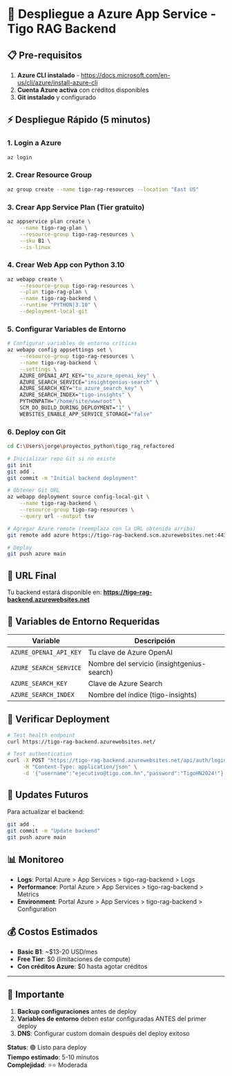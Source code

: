 # 🚀 Despliegue a Azure App Service - Tigo RAG Backend

## 📋 Pre-requisitos

1. **Azure CLI instalado** - https://docs.microsoft.com/en-us/cli/azure/install-azure-cli
2. **Cuenta Azure activa** con créditos disponibles
3. **Git instalado** y configurado

## ⚡ Despliegue Rápido (5 minutos)

### 1. Login a Azure
```bash
az login
```

### 2. Crear Resource Group
```bash
az group create --name tigo-rag-resources --location "East US"
```

### 3. Crear App Service Plan (Tier gratuito)
```bash
az appservice plan create \
    --name tigo-rag-plan \
    --resource-group tigo-rag-resources \
    --sku B1 \
    --is-linux
```

### 4. Crear Web App con Python 3.10
```bash
az webapp create \
    --resource-group tigo-rag-resources \
    --plan tigo-rag-plan \
    --name tigo-rag-backend \
    --runtime "PYTHON|3.10" \
    --deployment-local-git
```

### 5. Configurar Variables de Entorno
```bash
# Configurar variables de entorno críticas
az webapp config appsettings set \
    --resource-group tigo-rag-resources \
    --name tigo-rag-backend \
    --settings \
    AZURE_OPENAI_API_KEY="tu_azure_openai_key" \
    AZURE_SEARCH_SERVICE="insightgenius-search" \
    AZURE_SEARCH_KEY="tu_azure_search_key" \
    AZURE_SEARCH_INDEX="tigo-insights" \
    PYTHONPATH="/home/site/wwwroot" \
    SCM_DO_BUILD_DURING_DEPLOYMENT="1" \
    WEBSITES_ENABLE_APP_SERVICE_STORAGE="false"
```

### 6. Deploy con Git
```bash
cd C:\Users\jorge\proyectos_python\tigo_rag_refactored

# Inicializar repo Git si no existe
git init
git add .
git commit -m "Initial backend deployment"

# Obtener Git URL
az webapp deployment source config-local-git \
    --name tigo-rag-backend \
    --resource-group tigo-rag-resources \
    --query url --output tsv

# Agregar Azure remote (reemplaza con la URL obtenida arriba)
git remote add azure https://tigo-rag-backend.scm.azurewebsites.net:443/tigo-rag-backend.git

# Deploy
git push azure main
```

## 🎯 URL Final

Tu backend estará disponible en:
**https://tigo-rag-backend.azurewebsites.net**

## 🔧 Variables de Entorno Requeridas

| Variable | Descripción |
|----------|-------------|
| `AZURE_OPENAI_API_KEY` | Tu clave de Azure OpenAI |
| `AZURE_SEARCH_SERVICE` | Nombre del servicio (insightgenius-search) |
| `AZURE_SEARCH_KEY` | Clave de Azure Search |
| `AZURE_SEARCH_INDEX` | Nombre del índice (tigo-insights) |

## 🧪 Verificar Deployment

```bash
# Test health endpoint
curl https://tigo-rag-backend.azurewebsites.net/

# Test authentication
curl -X POST "https://tigo-rag-backend.azurewebsites.net/api/auth/login" \
     -H "Content-Type: application/json" \
     -d '{"username":"ejecutivo@tigo.com.hn","password":"TigoHN2024!"}'
```

## 🔄 Updates Futuros

Para actualizar el backend:
```bash
git add .
git commit -m "Update backend"
git push azure main
```

## 📊 Monitoreo

- **Logs**: Portal Azure > App Services > tigo-rag-backend > Logs
- **Performance**: Portal Azure > App Services > tigo-rag-backend > Metrics
- **Environment**: Portal Azure > App Services > tigo-rag-backend > Configuration

## 💰 Costos Estimados

- **Basic B1**: ~$13-20 USD/mes
- **Free Tier**: $0 (limitaciones de compute)
- **Con créditos Azure**: $0 hasta agotar créditos

---

## 🚨 Importante

1. **Backup configuraciones** antes de deploy
2. **Variables de entorno** deben estar configuradas ANTES del primer deploy
3. **DNS**: Configurar custom domain después del deploy exitoso

**Status**: 🟢 Listo para deploy  
**Tiempo estimado**: 5-10 minutos  
**Complejidad**: ⭐⭐ Moderada